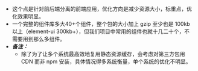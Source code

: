 - 这个点是针对前后端分离的前端应用，优化方向是减少资源大小，标重点，优化效果明显。
- 一个完整的组件库多大40+个组件，整个包的大小加上 gzip 至少也是 100kb 以上（element-ui 300kb+），但我们项目中常用的组件也就十几二十个，不需要用到那么多组件。
- _**备注：**_
	- 除了为了让多个系统最高效地复用静态资源缓存，会考虑对第三方包用 CDN 而非 npm 安装，具体情况得多系统衡量，单个系统的优化不明显。